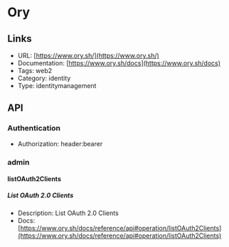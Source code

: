 # Ory

## Links

* URL: [https://www.ory.sh/](https://www.ory.sh/)
* Documentation: [https://www.ory.sh/docs](https://www.ory.sh/docs)
* Tags: web2
* Category: identity
* Type: identitymanagement

## API

### Authentication

* Authorization: header:bearer

### admin

#### listOAuth2Clients

##### List OAuth 2.0 Clients

* Description: List OAuth 2.0 Clients
* Docs: [https://www.ory.sh/docs/reference/api#operation/listOAuth2Clients](https://www.ory.sh/docs/reference/api#operation/listOAuth2Clients)
